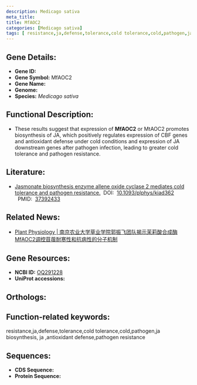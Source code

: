 ```yaml
---
description: Medicago sativa
meta_title:
title: MfAOC2
categories: [Medicago sativa]
tags: [ resistance,ja,defense,tolerance,cold tolerance,cold,pathogen,ja biosynthesis, ja ,antioxidant defense,pathogen resistance ]
---
```


## Gene Details:
- **Gene ID:**	[]()
- **Gene Symbol:** MfAOC2
- **Gene Name:** 
- **Genome:** []()
- **Species:** *Medicago sativa*

## Functional Description:
   - These results suggest that expression of **MfAOC2** or MtAOC2 promotes biosynthesis of JA, which positively regulates expression of CBF genes and antioxidant defense under cold conditions and expression of JA downstream genes after pathogen infection, leading to greater cold tolerance and pathogen resistance.

## Literature:
   - [Jasmonate biosynthesis enzyme allene oxide cyclase 2 mediates cold tolerance and pathogen resistance.]( https://academic.oup.com/plphys/article/193/2/1621/7216799?login=true#418635722)&nbsp;&nbsp;DOI:&nbsp;&nbsp;[10.1093/plphys/kiad362 ](https://academic.oup.com/plphys/article/193/2/1621/7216799?login=true#418635722)&nbsp;&nbsp;PMID:&nbsp;&nbsp;[37392433](https://pubmed.ncbi.nlm.nih.gov/37392433/)

## Related News:
   - [Plant Physiology | 南京农业大学草业学院郭振飞团队揭示茉莉酸合成酶MfAOC2调控苜蓿耐寒性和抗病性的分子机制](https://mp.weixin.qq.com/s/DjbxYDD6Z2FmKEXP9oNrfQ)

## Gene Resources:
- **NCBI ID:** [OQ291228](https://www.ncbi.nlm.nih.gov/gene/?term=OQ291228)
- **UniProt accessions:** [](https://www.uniprot.org/uniprotkb//entry)

## Orthologs:


## Function-related keywords:
resistance,ja,defense,tolerance,cold tolerance,cold,pathogen,ja biosynthesis, ja ,antioxidant defense,pathogen resistance

## Sequences:
- **CDS Sequence:**
- **Protein Sequence:**
